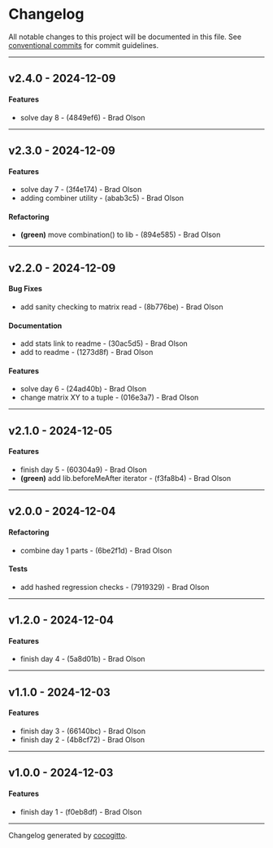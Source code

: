 # Changelog
All notable changes to this project will be documented in this file. See [conventional commits](https://www.conventionalcommits.org/) for commit guidelines.

- - -
## v2.4.0 - 2024-12-09
#### Features
- solve day 8 - (4849ef6) - Brad Olson

- - -

## v2.3.0 - 2024-12-09
#### Features
- solve day 7 - (3f4e174) - Brad Olson
- adding combiner utility - (abab3c5) - Brad Olson
#### Refactoring
- **(green)** move combination() to lib - (894e585) - Brad Olson

- - -

## v2.2.0 - 2024-12-09
#### Bug Fixes
- add sanity checking to matrix read - (8b776be) - Brad Olson
#### Documentation
- add stats link to readme - (30ac5d5) - Brad Olson
- add to readme - (1273d8f) - Brad Olson
#### Features
- solve day 6 - (24ad40b) - Brad Olson
- change matrix XY to a tuple - (016e3a7) - Brad Olson

- - -

## v2.1.0 - 2024-12-05
#### Features
- finish day 5 - (60304a9) - Brad Olson
- **(green)** add lib.beforeMeAfter iterator - (f3fa8b4) - Brad Olson

- - -

## v2.0.0 - 2024-12-04
#### Refactoring
- combine day 1 parts - (6be2f1d) - Brad Olson
#### Tests
- add hashed regression checks - (7919329) - Brad Olson

- - -

## v1.2.0 - 2024-12-04
#### Features
- finish day 4 - (5a8d01b) - Brad Olson

- - -

## v1.1.0 - 2024-12-03
#### Features
- finish day 3 - (66140bc) - Brad Olson
- finish day 2 - (4b8cf72) - Brad Olson

- - -

## v1.0.0 - 2024-12-03
#### Features
- finish day 1 - (f0eb8df) - Brad Olson

- - -

Changelog generated by [cocogitto](https://github.com/cocogitto/cocogitto).